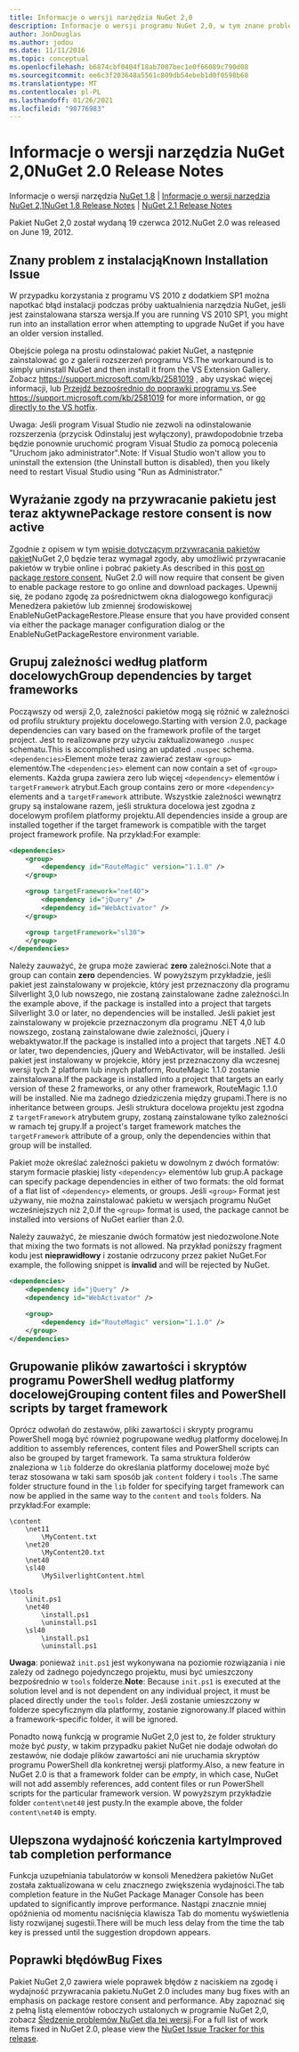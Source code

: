 ```yaml
---
title: Informacje o wersji narzędzia NuGet 2,0
description: Informacje o wersji programu NuGet 2,0, w tym znane problemy, poprawki błędów, dodane funkcje i DCR.
author: JonDouglas
ms.author: jodou
ms.date: 11/11/2016
ms.topic: conceptual
ms.openlocfilehash: b6874cbf0404f18ab7007bec1e0f66089c790d08
ms.sourcegitcommit: ee6c3f203648a5561c809db54ebeb1d0f0598b68
ms.translationtype: MT
ms.contentlocale: pl-PL
ms.lasthandoff: 01/26/2021
ms.locfileid: "98776983"
---
```

# <a name="nuget-20-release-notes"></a><span data-ttu-id="46787-103">Informacje o wersji narzędzia NuGet 2,0</span><span class="sxs-lookup"><span data-stu-id="46787-103">NuGet 2.0 Release Notes</span></span>

<span data-ttu-id="46787-104">Informacje o wersji narzędzia [NuGet 1,8](../release-notes/nuget-1.8.md)  |  [Informacje o wersji narzędzia NuGet 2,1](../release-notes/nuget-2.1.md)</span><span class="sxs-lookup"><span data-stu-id="46787-104">[NuGet 1.8 Release Notes](../release-notes/nuget-1.8.md) | [NuGet 2.1 Release Notes](../release-notes/nuget-2.1.md)</span></span>

<span data-ttu-id="46787-105">Pakiet NuGet 2,0 został wydaną 19 czerwca 2012.</span><span class="sxs-lookup"><span data-stu-id="46787-105">NuGet 2.0 was released on June 19, 2012.</span></span>

## <a name="known-installation-issue"></a><span data-ttu-id="46787-106">Znany problem z instalacją</span><span class="sxs-lookup"><span data-stu-id="46787-106">Known Installation Issue</span></span>
<span data-ttu-id="46787-107">W przypadku korzystania z programu VS 2010 z dodatkiem SP1 można napotkać błąd instalacji podczas próby uaktualnienia narzędzia NuGet, jeśli jest zainstalowana starsza wersja.</span><span class="sxs-lookup"><span data-stu-id="46787-107">If you are running VS 2010 SP1, you might run into an installation error when attempting to upgrade NuGet if you have an older version installed.</span></span>

<span data-ttu-id="46787-108">Obejście polega na prostu odinstalować pakiet NuGet, a następnie zainstalować go z galerii rozszerzeń programu VS.</span><span class="sxs-lookup"><span data-stu-id="46787-108">The workaround is to simply uninstall NuGet and then install it from the VS Extension Gallery.</span></span>  <span data-ttu-id="46787-109">Zobacz <https://support.microsoft.com/kb/2581019> , aby uzyskać więcej informacji, lub [Przejdź bezpośrednio do poprawki programu vs](http://bit.ly/vsixcertfix).</span><span class="sxs-lookup"><span data-stu-id="46787-109">See <https://support.microsoft.com/kb/2581019> for more information, or [go directly to the VS hotfix](http://bit.ly/vsixcertfix).</span></span>

<span data-ttu-id="46787-110">Uwaga: Jeśli program Visual Studio nie zezwoli na odinstalowanie rozszerzenia (przycisk Odinstaluj jest wyłączony), prawdopodobnie trzeba będzie ponownie uruchomić program Visual Studio za pomocą polecenia "Uruchom jako administrator".</span><span class="sxs-lookup"><span data-stu-id="46787-110">Note: If Visual Studio won't allow you to uninstall the extension (the Uninstall button is disabled), then you likely need to restart Visual Studio using "Run as Administrator."</span></span>

## <a name="package-restore-consent-is-now-active"></a><span data-ttu-id="46787-111">Wyrażanie zgody na przywracanie pakietu jest teraz aktywne</span><span class="sxs-lookup"><span data-stu-id="46787-111">Package restore consent is now active</span></span>

<span data-ttu-id="46787-112">Zgodnie z opisem w tym [wpisie dotyczącym przywracania pakietów pakiet](http://blog.nuget.org/20120518/package-restore-and-consent.html)NuGet 2,0 będzie teraz wymagał zgody, aby umożliwić przywracanie pakietów w trybie online i pobrać pakiety.</span><span class="sxs-lookup"><span data-stu-id="46787-112">As described in this [post on package restore consent](http://blog.nuget.org/20120518/package-restore-and-consent.html), NuGet 2.0 will now require that consent be given to enable package restore to go online and download packages.</span></span> <span data-ttu-id="46787-113">Upewnij się, że podano zgodę za pośrednictwem okna dialogowego konfiguracji Menedżera pakietów lub zmiennej środowiskowej EnableNuGetPackageRestore.</span><span class="sxs-lookup"><span data-stu-id="46787-113">Please ensure that you have provided consent via either the package manager configuration dialog or the EnableNuGetPackageRestore environment variable.</span></span>

## <a name="group-dependencies-by-target-frameworks"></a><span data-ttu-id="46787-114">Grupuj zależności według platform docelowych</span><span class="sxs-lookup"><span data-stu-id="46787-114">Group dependencies by target frameworks</span></span>

<span data-ttu-id="46787-115">Począwszy od wersji 2,0, zależności pakietów mogą się różnić w zależności od profilu struktury projektu docelowego.</span><span class="sxs-lookup"><span data-stu-id="46787-115">Starting with version 2.0, package dependencies can vary based on the framework profile of the target project.</span></span> <span data-ttu-id="46787-116">Jest to realizowane przy użyciu zaktualizowanego `.nuspec` schematu.</span><span class="sxs-lookup"><span data-stu-id="46787-116">This is accomplished using an updated `.nuspec` schema.</span></span> <span data-ttu-id="46787-117">`<dependencies>`Element może teraz zawierać zestaw `<group>` elementów.</span><span class="sxs-lookup"><span data-stu-id="46787-117">The `<dependencies>` element can now contain a set of `<group>` elements.</span></span> <span data-ttu-id="46787-118">Każda grupa zawiera zero lub więcej `<dependency>` elementów i `targetFramework` atrybut.</span><span class="sxs-lookup"><span data-stu-id="46787-118">Each group contains zero or more `<dependency>` elements and a `targetFramework` attribute.</span></span> <span data-ttu-id="46787-119">Wszystkie zależności wewnątrz grupy są instalowane razem, jeśli struktura docelowa jest zgodna z docelowym profilem platformy projektu.</span><span class="sxs-lookup"><span data-stu-id="46787-119">All dependencies inside a group are installed together if the target framework is compatible with the target project framework profile.</span></span> <span data-ttu-id="46787-120">Na przykład:</span><span class="sxs-lookup"><span data-stu-id="46787-120">For example:</span></span>

```xml
<dependencies>
    <group>
        <dependency id="RouteMagic" version="1.1.0" />
    </group>

    <group targetFramework="net40">
        <dependency id="jQuery" />
        <dependency id="WebActivator" />
    </group>

    <group targetFramework="sl30">
    </group>
</dependencies>
```

<span data-ttu-id="46787-121">Należy zauważyć, że grupa może zawierać **zero** zależności.</span><span class="sxs-lookup"><span data-stu-id="46787-121">Note that a group can contain **zero** dependencies.</span></span> <span data-ttu-id="46787-122">W powyższym przykładzie, jeśli pakiet jest zainstalowany w projekcie, który jest przeznaczony dla programu Silverlight 3,0 lub nowszego, nie zostaną zainstalowane żadne zależności.</span><span class="sxs-lookup"><span data-stu-id="46787-122">In the example above, if the package is installed into a project that targets Silverlight 3.0 or later, no dependencies will be installed.</span></span> <span data-ttu-id="46787-123">Jeśli pakiet jest zainstalowany w projekcie przeznaczonym dla programu .NET 4,0 lub nowszego, zostaną zainstalowane dwie zależności, jQuery i webaktywator.</span><span class="sxs-lookup"><span data-stu-id="46787-123">If the package is installed into a project that targets .NET 4.0 or later, two dependencies, jQuery and WebActivator, will be installed.</span></span>  <span data-ttu-id="46787-124">Jeśli pakiet jest instalowany w projekcie, który jest przeznaczony dla wczesnej wersji tych 2 platform lub innych platform, RouteMagic 1.1.0 zostanie zainstalowana.</span><span class="sxs-lookup"><span data-stu-id="46787-124">If the package is installed into a project that targets an early version of these 2 frameworks, or any other framework, RouteMagic 1.1.0 will be installed.</span></span> <span data-ttu-id="46787-125">Nie ma żadnego dziedziczenia między grupami.</span><span class="sxs-lookup"><span data-stu-id="46787-125">There is no inheritance between groups.</span></span> <span data-ttu-id="46787-126">Jeśli struktura docelowa projektu jest zgodna z `targetFramework` atrybutem grupy, zostaną zainstalowane tylko zależności w ramach tej grupy.</span><span class="sxs-lookup"><span data-stu-id="46787-126">If a project's target framework matches the `targetFramework` attribute of a group, only the dependencies within that group will be installed.</span></span>

<span data-ttu-id="46787-127">Pakiet może określać zależności pakietu w dowolnym z dwóch formatów: starym formacie płaskiej listy `<dependency>` elementów lub grup.</span><span class="sxs-lookup"><span data-stu-id="46787-127">A package can specify package dependencies in either of two formats: the old format of a flat list of `<dependency>` elements, or groups.</span></span> <span data-ttu-id="46787-128">Jeśli `<group>` Format jest używany, nie można zainstalować pakietu w wersjach programu NuGet wcześniejszych niż 2,0.</span><span class="sxs-lookup"><span data-stu-id="46787-128">If the `<group>` format is used, the package cannot be installed into versions of NuGet earlier than 2.0.</span></span>

<span data-ttu-id="46787-129">Należy zauważyć, że mieszanie dwóch formatów jest niedozwolone.</span><span class="sxs-lookup"><span data-stu-id="46787-129">Note that mixing the two formats is not allowed.</span></span> <span data-ttu-id="46787-130">Na przykład poniższy fragment kodu jest **nieprawidłowy** i zostanie odrzucony przez pakiet NuGet.</span><span class="sxs-lookup"><span data-stu-id="46787-130">For example, the following snippet is **invalid** and will be rejected by NuGet.</span></span>

```xml
<dependencies>
    <dependency id="jQuery" />
    <dependency id="WebActivator" />

    <group>
        <dependency id="RouteMagic" version="1.1.0" />
    </group>
</dependencies>
```

## <a name="grouping-content-files-and-powershell-scripts-by-target-framework"></a><span data-ttu-id="46787-131">Grupowanie plików zawartości i skryptów programu PowerShell według platformy docelowej</span><span class="sxs-lookup"><span data-stu-id="46787-131">Grouping content files and PowerShell scripts by target framework</span></span>

<span data-ttu-id="46787-132">Oprócz odwołań do zestawów, pliki zawartości i skrypty programu PowerShell mogą być również pogrupowane według platformy docelowej.</span><span class="sxs-lookup"><span data-stu-id="46787-132">In addition to assembly references, content files and PowerShell scripts can also be grouped by target framework.</span></span> <span data-ttu-id="46787-133">Ta sama struktura folderów znaleziona w `lib` folderze do określania platformy docelowej może być teraz stosowana w taki sam sposób jak `content` foldery i `tools` .</span><span class="sxs-lookup"><span data-stu-id="46787-133">The same folder structure found in the `lib` folder for specifying target framework can  now be applied in the same way to the `content` and `tools` folders.</span></span> <span data-ttu-id="46787-134">Na przykład:</span><span class="sxs-lookup"><span data-stu-id="46787-134">For example:</span></span>

```
\content
    \net11
        \MyContent.txt
    \net20
        \MyContent20.txt
    \net40
    \sl40
        \MySilverlightContent.html

\tools
    \init.ps1
    \net40
        \install.ps1
        \uninstall.ps1
    \sl40
        \install.ps1
        \uninstall.ps1
```

<span data-ttu-id="46787-135">**Uwaga**: ponieważ `init.ps1` jest wykonywana na poziomie rozwiązania i nie zależy od żadnego pojedynczego projektu, musi być umieszczony bezpośrednio w `tools` folderze.</span><span class="sxs-lookup"><span data-stu-id="46787-135">**Note**: Because `init.ps1` is executed at the solution level and is not dependent on any individual project, it must be placed directly under the `tools` folder.</span></span> <span data-ttu-id="46787-136">Jeśli zostanie umieszczony w folderze specyficznym dla platformy, zostanie zignorowany.</span><span class="sxs-lookup"><span data-stu-id="46787-136">If placed within a framework-specific folder, it will be ignored.</span></span>

<span data-ttu-id="46787-137">Ponadto nową funkcją w programie NuGet 2,0 jest to, że folder struktury może być *pusty*, w takim przypadku pakiet NuGet nie dodaje odwołań do zestawów, nie dodaje plików zawartości ani nie uruchamia skryptów programu PowerShell dla konkretnej wersji platformy.</span><span class="sxs-lookup"><span data-stu-id="46787-137">Also, a new feature in NuGet 2.0 is that a framework folder can be *empty*, in which case, NuGet will not add assembly references, add content files or run  PowerShell scripts for the particular framework version.</span></span> <span data-ttu-id="46787-138">W powyższym przykładzie folder `content\net40` jest pusty.</span><span class="sxs-lookup"><span data-stu-id="46787-138">In the example above, the folder `content\net40` is empty.</span></span>

## <a name="improved-tab-completion-performance"></a><span data-ttu-id="46787-139">Ulepszona wydajność kończenia karty</span><span class="sxs-lookup"><span data-stu-id="46787-139">Improved tab completion performance</span></span>
<span data-ttu-id="46787-140">Funkcja uzupełniania tabulatorów w konsoli Menedżera pakietów NuGet została zaktualizowana w celu znacznego zwiększenia wydajności.</span><span class="sxs-lookup"><span data-stu-id="46787-140">The tab completion feature in the NuGet Package Manager Console has been updated to significantly improve performance.</span></span> <span data-ttu-id="46787-141">Nastąpi znacznie mniej opóźnienia od momentu naciśnięcia klawisza Tab do momentu wyświetlenia listy rozwijanej sugestii.</span><span class="sxs-lookup"><span data-stu-id="46787-141">There will be much less delay from the time the tab key is pressed until the suggestion dropdown appears.</span></span>

## <a name="bug-fixes"></a><span data-ttu-id="46787-142">Poprawki błędów</span><span class="sxs-lookup"><span data-stu-id="46787-142">Bug Fixes</span></span>
<span data-ttu-id="46787-143">Pakiet NuGet 2,0 zawiera wiele poprawek błędów z naciskiem na zgodę i wydajność przywracania pakietu.</span><span class="sxs-lookup"><span data-stu-id="46787-143">NuGet 2.0 includes many bug fixes with an emphasis on package restore consent and performance.</span></span>
<span data-ttu-id="46787-144">Aby zapoznać się z pełną listą elementów roboczych ustalonych w programie NuGet 2,0, zobacz [Śledzenie problemów NuGet dla tej wersji](http://nuget.codeplex.com/workitem/list/advanced?keyword=&status=Closed&type=All&priority=All&release=NuGet%202.0&assignedTo=All&component=All&sortField=Votes&sortDirection=Descending&page=0).</span><span class="sxs-lookup"><span data-stu-id="46787-144">For a full list of work items fixed in NuGet 2.0, please view the [NuGet Issue Tracker for this release](http://nuget.codeplex.com/workitem/list/advanced?keyword=&status=Closed&type=All&priority=All&release=NuGet%202.0&assignedTo=All&component=All&sortField=Votes&sortDirection=Descending&page=0).</span></span>
